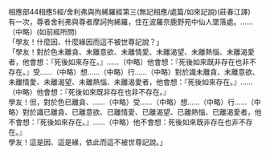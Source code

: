 相應部44相應5經/舍利弗與拘絺羅經第三(無記相應/處篇/如來記說)(莊春江譯)  
有一次，尊者舍利弗與尊者摩訶拘絺羅，住在波羅奈鹿野苑中仙人墜落處。……（中略）(如前經所問)  
「學友！什麼因、什麼緣因而這不被世尊記說？」  
「學友！對於色未離貪、未離意欲、未離情愛、未離渴望、未離熱惱、未離渴愛者，他會想：『死後如來存在。』……（中略）他會想：『死後如來既非存在也非不存在。』受……（中略）想……（中略）行……（中略）對於識未離貪、未離意欲、未離情愛、未離渴望、未離熱惱、未離渴愛者，他會想：『死後如來存在。』……（中略）他會想：『死後如來既非存在也非不存在。』  
學友！但，對於色已離貪、……（中略）受……（中略）想……（中略）行……（中略）對於識已離貪、已離意欲、已離情愛、已離渴望、已離熱惱、已離渴愛者，他不會想：『死後如來存在。』……（中略）他不會想：死後如來既非存在也非不存在。』  
學友！這是因、這是緣，依此而這不被世尊記說。」  
  
  
